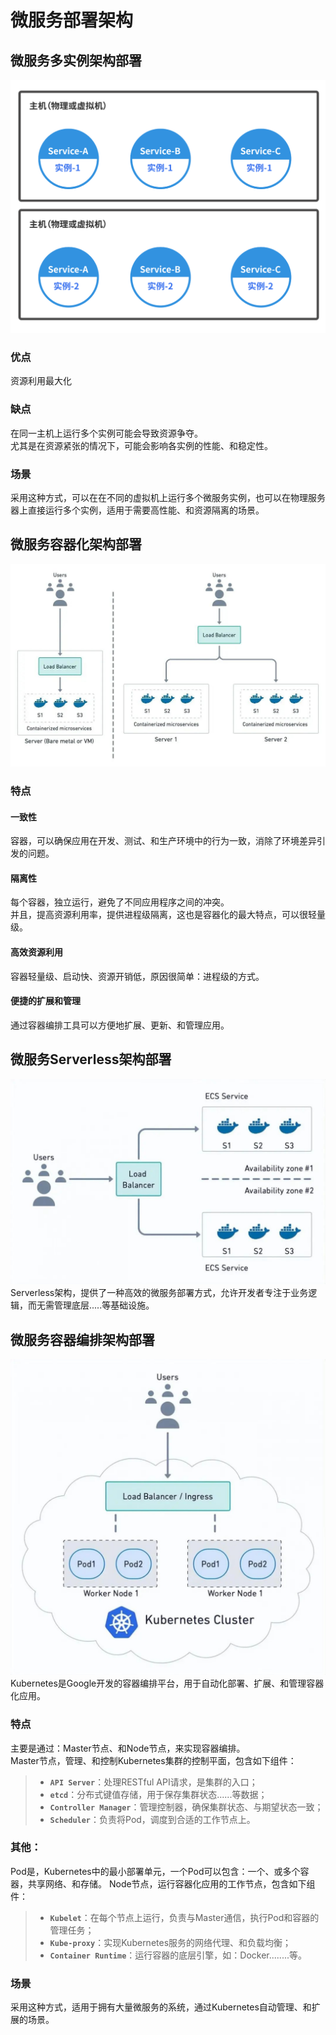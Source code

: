 # 微服务部署架构

## 微服务多实例架构部署
![img.png](img.png)
### 优点
资源利用最大化
### 缺点
在同一主机上运行多个实例可能会导致资源争夺。  
尤其是在资源紧张的情况下，可能会影响各实例的性能、和稳定性。
### 场景
采用这种方式，可以在在不同的虚拟机上运行多个微服务实例，也可以在物理服务器上直接运行多个实例，适用于需要高性能、和资源隔离的场景。

## 微服务容器化架构部署
![img_1.png](img_1.png)
### 特点
#### 一致性
容器，可以确保应用在开发、测试、和生产环境中的行为一致，消除了环境差异引发的问题。
#### 隔离性
每个容器，独立运行，避免了不同应用程序之间的冲突。  
并且，提高资源利用率，提供进程级隔离，这也是容器化的最大特点，可以很轻量级。
#### 高效资源利用
容器轻量级、启动快、资源开销低，原因很简单：进程级的方式。
#### 便捷的扩展和管理
通过容器编排工具可以方便地扩展、更新、和管理应用。

## 微服务Serverless架构部署
![img_2.png](img_2.png)
Serverless架构，提供了一种高效的微服务部署方式，允许开发者专注于业务逻辑，而无需管理底层.....等基础设施。

## 微服务容器编排架构部署
![img_3.png](img_3.png)  
Kubernetes是Google开发的容器编排平台，用于自动化部署、扩展、和管理容器化应用。  
### 特点
主要是通过：Master节点、和Node节点，来实现容器编排。  
Master节点，管理、和控制Kubernetes集群的控制平面，包含如下组件：
> - **`API Server`**：处理RESTful API请求，是集群的入口；
> - **`etcd`**：分布式键值存储，用于保存集群状态......等数据；
> - **`Controller Manager`**：管理控制器，确保集群状态、与期望状态一致；
> - **`Scheduler`**：负责将Pod，调度到合适的工作节点上。
### 其他：
Pod是，Kubernetes中的最小部署单元，一个Pod可以包含：一个、或多个容器，共享网络、和存储。
Node节点，运行容器化应用的工作节点，包含如下组件：
> - **`Kubelet`**：在每个节点上运行，负责与Master通信，执行Pod和容器的管理任务；
> - **`Kube-proxy`**：实现Kubernetes服务的网络代理、和负载均衡；
> - **`Container Runtime`**：运行容器的底层引擎，如：Docker........等。
### 场景
采用这种方式，适用于拥有大量微服务的系统，通过Kubernetes自动管理、和扩展的场景。



